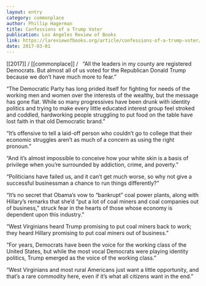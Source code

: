 ```yaml
---
layout: entry
category: commonplace
author: Phillip Hagerman
title: Confessions of a Trump Voter
publication: Los Angeles Review of Books
link: https://lareviewofbooks.org/article/confessions-of-a-trump-voter/
date: 2017-03-01
---
```


[[2017]] / [[commonplace]] / 
 
“All the leaders in my county are registered Democrats. But almost all of us voted for the Republican Donald Trump because we don’t have much more to fear.”

“The Democratic Party has long prided itself for fighting for needs of the working men and women over the interests of the wealthy, but the message has gone flat. While so many progressives have been drunk with identity politics and trying to make every little educated interest group feel stroked and coddled, hardworking people struggling to put food on the table have lost faith in that old Democratic brand.”

“It’s offensive to tell a laid-off person who couldn’t go to college that their economic struggles aren’t as much of a concern as using the right pronoun.”

“And it’s almost impossible to conceive how your white skin is a basis of privilege when you’re surrounded by addiction, crime, and poverty.”

“Politicians have failed us, and it can’t get much worse, so why not give a successful businessman a chance to run things differently?”

“It’s no secret that Obama’s vow to “bankrupt” coal power plants, along with Hillary’s remarks that she’d “put a lot of coal miners and coal companies out of business,” struck fear in the hearts of those whose economy is dependent upon this industry.”

“West Virginians heard Trump promising to put coal miners back to work; they heard Hillary promising to put coal miners out of business.”

“For years, Democrats have been the voice for the working class of the United States, but while the most vocal Democrats were playing identity politics, Trump emerged as the voice of the working class.”

“West Virginians and most rural Americans just want a little opportunity, and that’s a rare commodity here, even if it’s what all citizens want in the end.”

